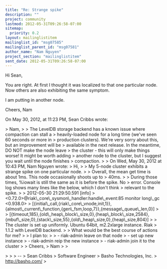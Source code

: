 ```yaml
---
title: "Re: Strange spike"
description: ""
project: community
lastmod: 2012-05-31T09:26:58-07:00
sitemap:
  priority: 0.2
layout: mailinglistitem
mailinglist_id: "msg07585"
mailinglist_parent_id: "msg07581"
author_name: "Nam Nguyen"
project_section: "mailinglistitem"
sent_date: 2012-05-31T09:26:58-07:00
---
```



Hi Sean,

You are right. At first I thought it was localized to that one particular node. 
Now others are also exhibiting the same symptom.

I am putting in another node.

Cheers,
Nam


On May 30, 2012, at 11:23 PM, Sean Cribbs wrote:

&gt; Nam,
&gt; 
&gt; The LevelDB storage backend has a known issue where compaction can stall a 
&gt; heavily-loaded node for a long time (we've seen 60 seconds or more in 
&gt; production clusters). We're very sorry about this, but an improvement will be 
&gt; available in the next release. In the meantime, DO NOT make the node leave 
&gt; the cluster - this will only make things worse! It might be worth adding 
&gt; another node to the cluster, but I suggest you wait until the node finishes 
&gt; compaction.
&gt; 
&gt; On Wed, May 30, 2012 at 10:43 PM, Nam Nguyen  wrote:
&gt; Hi,
&gt; 
&gt; My 5-node cluster exhibits a strange spike on one particular node.
&gt; 
&gt; Overall, the mean get time is about 1ms. This node occasionally shoots up to 
&gt; 40ms.
&gt; 
&gt; During those times, %iowait is still the same as it is before the spike. No 
&gt; error. Console log shows many lines like the below, which I don't think 
&gt; relevant to the spike.
&gt; 
&gt; 2012-05-30 21:29:50.591 [info] 
&gt; &lt;0.72.0&gt;@riak\\_core\\_sysmon\\_handler:handle\\_event:85 monitor long\\_gc &lt;0.938.0&gt; 
&gt; [{initial\\_call,{riak\\_core\\_vnode,init,1}},{almost\\_current\\_function,{gen\\_fsm,loop,7}},{message\\_queue\\_len,0}]
&gt; 
&gt; [{timeout,185},{old\\_heap\\_block\\_size,0},{heap\\_block\\_size,2584},{mbuf\\_size,0},{stack\\_size,55},{old\\_heap\\_size,0},{heap\\_size,804}]
&gt; 
&gt; The cluster is set up uniformly. Ubuntu 64bit, m2.2xlarge instance. Riak 
&gt; 1.1.2 with LevelDB backend.
&gt; 
&gt; What would be the best course of actions for me?
&gt; 
&gt; I plan to:
&gt; 
&gt; - riak-admin leave on that node
&gt; - set up new instance
&gt; - riak-admin reip the new instance
&gt; - riak-admin join it to the cluster
&gt; 
&gt; Cheers,
&gt; Nam
&gt; 
&gt; 
 
&gt; 
&gt; 
&gt; -- 
&gt; Sean Cribbs 
&gt; Software Engineer
&gt; Basho Technologies, Inc.
&gt; http://basho.com/
&gt; 

